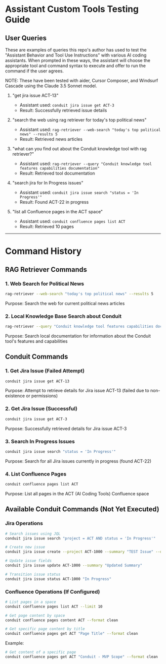 # Assistant Custom Tools Testing Guide

## User Queries

These are examples of queries this repo's author has used to test the "Assistant Behavior and Tool Use Instructions" with various AI coding assistants. When prompted in these ways, the assistant will choose the appropriate tool and command syntax to execute and offer to run the command if the user agrees.

NOTE: These have been tested with aider, Cursor Composer, and Windsurf Cascade using the Claude 3.5 Sonnet model.

1. "get jira issue ACT-13"

   - Assistant used: `conduit jira issue get ACT-3`
   - Result: Successfully retrieved issue details

2. "search the web using rag retriever for today's top political news"

   - Assistant used: `rag-retriever --web-search "today's top political news" --results 5`
   - Result: Retrieved news articles

3. "what can you find out about the Conduit knowledge tool with rag retriever?"

   - Assistant used: `rag-retriever --query "Conduit knowledge tool features capabilities documentation"`
   - Result: Retrieved tool documentation

4. "search jira for In Progress issues"

   - Assistant used: `conduit jira issue search "status = 'In Progress'"`
   - Result: Found ACT-22 in progress

5. "list all Confluence pages in the ACT space"
   - Assistant used: `conduit confluence pages list ACT`
   - Result: Retrieved 10 pages

---

# Command History

## RAG Retriever Commands

### 1. Web Search for Political News

```bash
rag-retriever --web-search "today's top political news" --results 5
```

Purpose: Search the web for current political news articles

### 2. Local Knowledge Base Search about Conduit

```bash
rag-retriever --query "Conduit knowledge tool features capabilities documentation"
```

Purpose: Search local documentation for information about the Conduit tool's features and capabilities

## Conduit Commands

### 1. Get Jira Issue (Failed Attempt)

```bash
conduit jira issue get ACT-13
```

Purpose: Attempt to retrieve details for Jira issue ACT-13 (failed due to non-existence or permissions)

### 2. Get Jira Issue (Successful)

```bash
conduit jira issue get ACT-3
```

Purpose: Successfully retrieved details for Jira issue ACT-3

### 3. Search In Progress Issues

```bash
conduit jira issue search "status = 'In Progress'"
```

Purpose: Search for all Jira issues currently in progress (found ACT-22)

### 4. List Confluence Pages

```bash
conduit confluence pages list ACT
```

Purpose: List all pages in the ACT (AI Coding Tools) Confluence space

## Available Conduit Commands (Not Yet Executed)

### Jira Operations

```bash
# Search issues using JQL
conduit jira issue search "project = ACT AND status = 'In Progress'"

# Create new issue
conduit jira issue create --project ACT-1000 --summary "TEST Issue" --description "Issue description" --type Task

# Update issue fields
conduit jira issue update ACT-1000 --summary "Updated Summary"

# Transition issue status
conduit jira issue status ACT-1000 "In Progress"
```

### Confluence Operations (If Configured)

```bash
# List pages in a space
conduit confluence pages list ACT --limit 10

# Get page content by space
conduit confluence pages content ACT --format clean

# Get specific page content by title
conduit confluence pages get ACT "Page Title" --format clean
```

Example:

```bash
# Get content of a specific page
conduit confluence pages get ACT "Conduit - MVP Scope" --format clean
```
